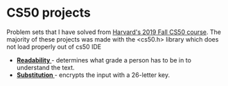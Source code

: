 # CS50 projects
Problem sets that I have solved from <a href="https://cs50.harvard.edu/college/2019/fall/"> Harvard's 2019 Fall CS50 course</a>.
The majority of these projects was made with the <cs50.h> library which does not load properly out of cs50 IDE 


<ul>
  <li> <b> <a href="https://github.com/jonwow/CS50projects/blob/master/readability.c"> Readability </a> </b> - determines what grade a person has to be in to understand the text.</li>
  <li> <b> <a href="https://github.com/jonwow/CS50projects/blob/master/substitution.c"> Substitution </a> </b> - encrypts the input with a 26-letter key.</li>
  
</ul>
  
